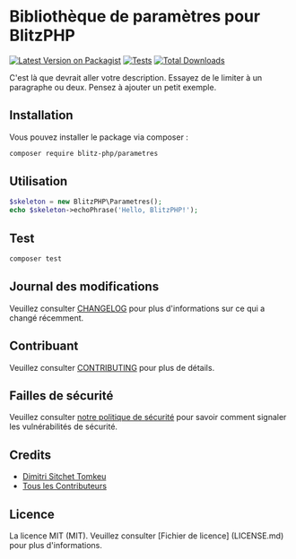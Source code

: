 # Bibliothèque de paramètres pour BlitzPHP

[![Latest Version on Packagist](https://img.shields.io/packagist/v/blitz-php/parametres.svg?style=flat-square)](https://packagist.org/packages/blitz-php/parametres)
[![Tests](https://img.shields.io/github/actions/workflow/status/blitz-php/parametres/run-tests.yml?branch=main&label=tests&style=flat-square)](https://github.com/blitz-php/parametres/actions/workflows/run-tests.yml)
[![Total Downloads](https://img.shields.io/packagist/dt/blitz-php/parametres.svg?style=flat-square)](https://packagist.org/packages/blitz-php/parametres)

C'est là que devrait aller votre description. Essayez de le limiter à un paragraphe ou deux. Pensez à ajouter un petit exemple.

## Installation

Vous pouvez installer le package via composer :

```bash
composer require blitz-php/parametres
```

## Utilisation

```php
$skeleton = new BlitzPHP\Parametres();
echo $skeleton->echoPhrase('Hello, BlitzPHP!');
```

## Test

```bash
composer test
```

## Journal des modifications

Veuillez consulter [CHANGELOG](CHANGELOG.md) pour plus d'informations sur ce qui a changé récemment.

## Contribuant

Veuillez consulter [CONTRIBUTING](CONTRIBUTING.md) pour plus de détails.

## Failles de sécurité

Veuillez consulter [notre politique de sécurité](../../security/policy) pour savoir comment signaler les vulnérabilités de sécurité.

## Credits

- [Dimitri Sitchet Tomkeu](https://github.com/blitz-php)
- [Tous les Contributeurs](../../contributors)

## Licence

La licence MIT (MIT). Veuillez consulter [Fichier de licence] (LICENSE.md) pour plus d'informations.
